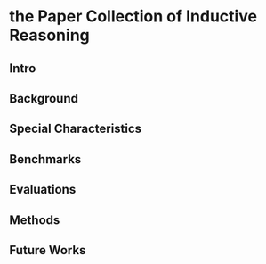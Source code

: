 # the Paper Collection of Inductive Reasoning

## Intro

## Background

## Special Characteristics

## Benchmarks

## Evaluations

## Methods

## Future Works
